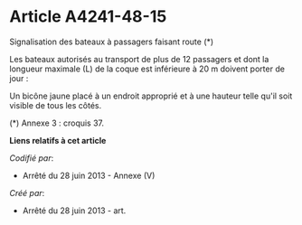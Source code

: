 # Article A4241-48-15

Signalisation des bateaux à passagers faisant route (*)

Les bateaux autorisés au transport de plus de 12 passagers et dont la longueur maximale (L) de la coque est inférieure à 20 m
doivent porter de jour :

Un bicône jaune placé à un endroit approprié et à une hauteur telle qu'il soit visible de tous les côtés.

(*) Annexe 3 : croquis 37.

**Liens relatifs à cet article**

_Codifié par_:

  - Arrêté du 28 juin 2013 -  Annexe (V)

_Créé par_:

  - Arrêté du 28 juin 2013 - art.
